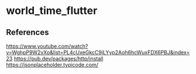 # world_time_flutter

## References

https://www.youtube.com/watch?v=WghpP9W2vXo&list=PL4cUxeGkcC9jLYyp2Aoh6hcWuxFDX6PBJ&index=23
https://pub.dev/packages/http/install
https://jsonplaceholder.typicode.com/
